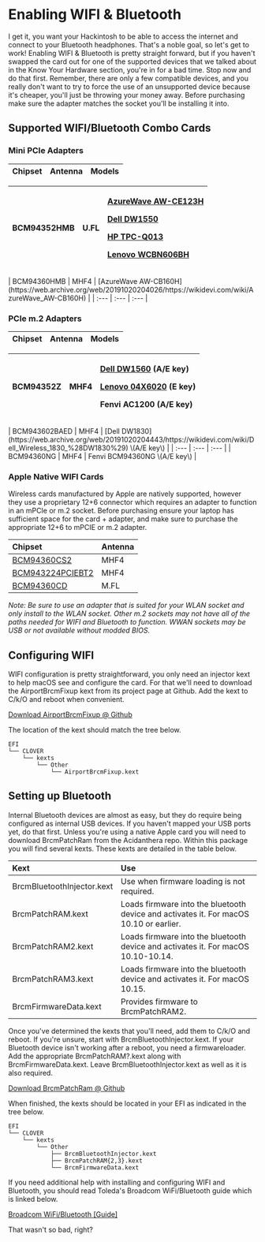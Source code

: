 # Enabling WIFI & Bluetooth

I get it, you want your Hackintosh to be able to access the internet and connect to your Bluetooth headphones. That's a noble goal, so let's get to work! Enabling WIFI & Bluetooth is pretty straight forward, but if you haven't swapped the card out for one of the supported devices that we talked about in the Know Your Hardware section, you're in for a bad time. Stop now and do that first. Remember, there are only a few compatible devices, and you really don't want to try to force the use of an unsupported device because it's cheaper, you'll just be throwing your money away. Before purchasing make sure the adapter matches the socket you'll be installing it into.

## Supported WIFI/Bluetooth Combo Cards

### **Mini PCIe Adapters**

| Chipset | Antenna | Models |
| :--- | :--- | :--- |


<table>
  <thead>
    <tr>
      <th style="text-align:left">BCM94352HMB</th>
      <th style="text-align:left">U.FL</th>
      <th style="text-align:left">
        <p><a href="https://web.archive.org/web/20191003003404/https://wikidevi.com/wiki/AzureWave_AW-CE123H">AzureWave AW-CE123H</a>
        </p>
        <p><a href="https://web.archive.org/web/20191003014022/https://wikidevi.com/wiki/Dell_Wireless_1550_(DW1550)">Dell DW1550</a>
        </p>
        <p><a href="https://web.archive.org/web/20191002211005/https://wikidevi.com/wiki/HP_TPC-Q013">HP TPC-Q013</a>
        </p>
        <p><a href="https://web.archive.org/web/20191003063651/https://wikidevi.com/wiki/Lite-On_WCBN606BH_(Lenovo)">Lenovo WCBN606BH</a>
        </p>
      </th>
    </tr>
  </thead>
  <tbody></tbody>
</table>| BCM94360HMB | MHF4 | [AzureWave AW-CB160H](https://web.archive.org/web/20191020204026/https://wikidevi.com/wiki/AzureWave_AW-CB160H) |
| :--- | :--- | :--- |


### PCIe m.2 Adapters

| Chipset | Antenna | Models |
| :--- | :--- | :--- |


<table>
  <thead>
    <tr>
      <th style="text-align:left">BCM94352Z</th>
      <th style="text-align:left">MHF4</th>
      <th style="text-align:left">
        <p><a href="https://web.archive.org/web/20191003014024/https://wikidevi.com/wiki/Dell_Wireless_1560_(DW1560)">Dell DW1560</a> (A/E
          key)</p>
        <p><a href="https://web.archive.org/web/20191003030111/https://wikidevi.com/wiki/Broadcom_BCM94352Z">Lenovo 04X6020</a> (E
          key)</p>
        <p>Fenvi AC1200 (A/E key)</p>
      </th>
    </tr>
  </thead>
  <tbody></tbody>
</table>| BCM943602BAED | MHF4 | [Dell DW1830](https://web.archive.org/web/20191020204443/https://wikidevi.com/wiki/Dell_Wireless_1830_%28DW1830%29) \(A/E key\) |
| :--- | :--- | :--- |
| BCM94360NG | MHF4 | Fenvi BCM94360NG \(A/E key\) |

### Apple Native WIFI Cards

Wireless cards manufactured by Apple are natively supported, however they use a proprietary 12+6 connector which requires an adapter to function in an mPCIe or m.2 socket. Before purchasing ensure your laptop has sufficient space for the card + adapter, and make sure to purchase the appropriate 12+6 to mPCIE or m.2 adapter.

| Chipset | Antenna |
| :--- | :--- |
| [BCM94360CS2](https://web.archive.org/web/20191003030122/https://wikidevi.com/wiki/Broadcom_BCM94360CS2) | MHF4 |
| [BCM943224PCIEBT2](https://web.archive.org/web/20191002215550/https://wikidevi.com/wiki/Broadcom_BCM943224PCIEBT2) | MHF4 |
| [BCM94360CD](https://web.archive.org/web/20191020204211/https://wikidevi.com/wiki/Broadcom_BCM94360CD) | M.FL |

_Note: Be sure to use an adapter that is suited for your WLAN socket and only install to the WLAN socket. Other m.2 sockets may not have all of the paths needed for WIFI and Bluetooth to function. WWAN sockets may be USB or not available without modded BIOS._

## Configuring WIFI

WIFI configuration is pretty straightforward, you only need an injector kext to help macOS see and configure the card. For that we'll need to download the AirportBrcmFixup kext from its project page at Github. Add the kext to C/k/O and reboot when convenient.

[Download AirportBrcmFixup @ Github](https://github.com/acidanthera/AirportBrcmFixup)

The location of the kext should match the tree below.

```text
EFI
└── CLOVER
    └── kexts
        └── Other
            └── AirportBrcmFixup.kext
```

## Setting up Bluetooth

Internal Bluetooth devices are almost as easy, but they do require being configured as internal USB devices. If you haven't mapped your USB ports yet, do that first. Unless you're using a native Apple card you will need to download BrcmPatchRam from the Acidanthera repo. Within this package you will find several kexts. These kexts are detailed in the table below.

| Kext | Use |
| :--- | :--- |
| BrcmBluetoothInjector.kext | Use when firmware loading is not required. |
| BrcmPatchRAM.kext | Loads firmware into the bluetooth device and activates it.  For macOS 10.10 or earlier. |
| BrcmPatchRAM2.kext | Loads firmware into the bluetooth device and activates it.  For macOS 10.10-10.14. |
| BrcmPatchRAM3.kext | Loads firmware into the bluetooth device and activates it.  For macOS 10.15. |
| BrcmFirmwareData.kext | Provides firmware to BrcmPatchRAM2. |

Once you've determined the kexts that you'll need, add them to C/k/O and reboot. If you're unsure, start with BrcmBluetoothInjector.kext. If your Bluetooth device isn't working after a reboot, you need a firmwareloader. Add the appropriate BrcmPatchRAM?.kext along with BrcmFirmwareData.kext. Leave BrcmBluetoothInjector.kext as well as it is also required.

[Download BrcmPatchRam @ Github](https://github.com/acidanthera/BrcmPatchRAM)

When finished, the kexts should be located in your EFI as indicated in the tree below.

```text
EFI
└── CLOVER
    └── kexts
        └── Other
            ├── BrcmBluetoothInjector.kext
            ├── BrcmPatchRAM{2,3}.kext
            └── BrcmFirmwareData.kext
```

If you need additional help with installing and configuring WIFI and Bluetooth, you should read Toleda's Broadcom WiFi/Bluetooth guide which is linked below.

[Broadcom WiFi/Bluetooth \[Guide\]](https://www.tonymacx86.com/threads/broadcom-wifi-bluetooth-guide.242423/)

That wasn't so bad, right?


